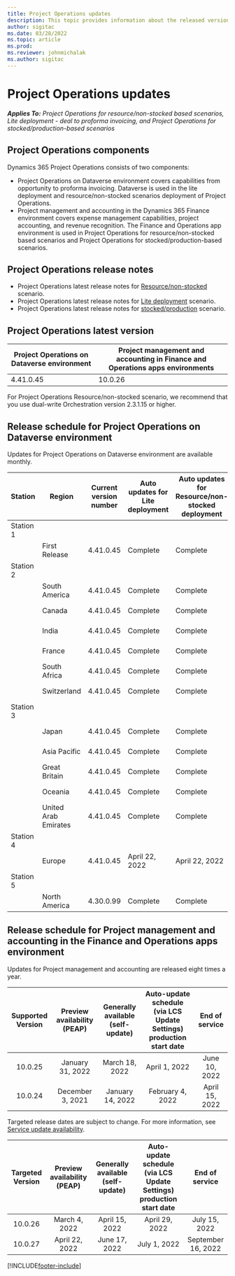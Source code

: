 ```yaml
---
title: Project Operations updates
description: This topic provides information about the released versions of Dynamics 365 Project Operations.
author: sigitac
ms.date: 03/28/2022
ms.topic: article
ms.prod:
ms.reviewer: johnmichalak
ms.author: sigitac
---
```


# Project Operations updates

_**Applies To:** Project Operations for resource/non-stocked based scenarios, Lite deployment - deal to proforma invoicing, and Project Operations for stocked/production-based scenarios_



## Project Operations components

Dynamics 365 Project Operations consists of two components:

- Project Operations on Dataverse environment covers capabilities from opportunity to proforma invoicing. Dataverse is used in the lite deployment and resource/non-stocked scenarios deployment of Project Operations.
- Project management and accounting in the Dynamics 365 Finance environment covers expense management capabilities, project accounting, and revenue recognition. The Finance and Operations app environment is used in Project Operations for resource/non-stocked based scenarios and Project Operations for stocked/production-based scenarios.

## Project Operations release notes
- Project Operations latest release notes for [Resource/non-stocked](whats-new-apr-2022-resource-based.md) scenario.
- Project Operations latest release notes for [Lite deployment](../pro/whats-new/whats-new-apr-2022-lite.md) scenario.
- Project Operations latest release notes for [stocked/production](../prod-pma/whats-new/whats-new-oct-2021-stocked.md) scenario.

## Project Operations latest version

| Project Operations on Dataverse environment | Project management and accounting in Finance and Operations apps environments | 
| --- | --- |
| 4.41.0.45 | 10.0.26 |

For Project Operations Resource/non-stocked scenario, we recommend that you use dual-write Orchestration version 2.3.1.15 or higher.

## Release schedule for Project Operations on Dataverse environment

Updates for Project Operations on Dataverse environment are available monthly. 

| Station | Region | Current version number | Auto updates for Lite deployment | Auto updates for Resource/non-stocked deployment | Next version number | Next version generally available |
|-----------|-----------------------|-----------------|--------------------|---------------------|---------------------|---------------------|
| Station 1 |   &nbsp;              |    &nbsp;       | &nbsp;             |      &nbsp;         |      &nbsp;         |      &nbsp;         |
|   &nbsp;  | First Release         |  4.41.0.45      | Complete           | Complete            | TBD                 | April 29, 2022      |
| Station 2 |   &nbsp;              |    &nbsp;       | &nbsp;             |      &nbsp;         |      &nbsp;         |      &nbsp;         |
|   &nbsp;  | South America         |  4.41.0.45      | Complete           | Complete            | TBD                 | April 29, 2022      |
|   &nbsp;  | Canada                |  4.41.0.45      | Complete           | Complete            | TBD                 | April 29, 2022      |
|   &nbsp;  | India                 |  4.41.0.45      | Complete           | Complete            | TBD                 | April 29, 2022      |
|   &nbsp;  | France                |  4.41.0.45      | Complete           | Complete            | TBD                 | April 29, 2022      |
|   &nbsp;  | South Africa          |  4.41.0.45      | Complete           | Complete            | TBD                 | April 29, 2022      |
|   &nbsp;  | Switzerland           |  4.41.0.45      | Complete           | Complete            | TBD                 | April 29, 2022      |
| Station 3 |      &nbsp;           |     &nbsp;      |     &nbsp;         |      &nbsp;         |      &nbsp;         |      &nbsp;         |
|   &nbsp;  | Japan                 |  4.41.0.45      | Complete           | Complete            | TBD                 | May 06, 2022        |
|   &nbsp;  | Asia Pacific          |  4.41.0.45      | Complete           | Complete            | TBD                 | May 06, 2022        |
|   &nbsp;  | Great Britain         |  4.41.0.45      | Complete           | Complete            | TBD                 | May 06, 2022        |
|   &nbsp;  | Oceania               |  4.41.0.45      | Complete           | Complete            | TBD                 | May 06, 2022        |
|   &nbsp;  | United Arab Emirates  |  4.41.0.45      | Complete           | Complete            | TBD                 | May 06, 2022        |
| Station 4 |     &nbsp;            |     &nbsp;      |     &nbsp;         |      &nbsp;         |      &nbsp;         |      &nbsp;         |
|   &nbsp;  | Europe                |  4.41.0.45      | April 22, 2022     | April 22, 2022      | TBD                 | May 13, 2022        |
| Station 5 |     &nbsp;            |     &nbsp;      |     &nbsp;         |      &nbsp;         |      &nbsp;         |      &nbsp;         |
|   &nbsp;  | North America         |  4.30.0.99      | Complete           | Complete            | 4.41.0.45           | April 22, 2022      |

## Release schedule for Project management and accounting in the Finance and Operations apps environment

Updates for Project management and accounting are released eight times a year.

|Supported Version| Preview availability (PEAP) | Generally available (self-update) | Auto-update schedule (via LCS Update Settings) production start date |   End of service   |
|:---------------:|:---------------------------:|:---------------------------------:|:--------------------------------------------------------------------:|:------------------:|
|     10.0.25     |      January 31, 2022       |        March 18, 2022             |                          April 1, 2022                               | June 10, 2022      |
|     10.0.24     |      December 3, 2021       |        January 14, 2022           |                          February 4, 2022                            | April 15, 2022     |


Targeted release dates are subject to change. For more information, see [Service update availability](/dynamics365/fin-ops-core/fin-ops/get-started/public-preview-releases?toc=%2fdynamics365%2ffinance%2ftoc.json).

|Targeted Version | Preview availability (PEAP) | Generally available (self-update) | Auto-update schedule (via LCS Update Settings) production start date |   End of service   |
|:---------------:|:---------------------------:|:---------------------------------:|:--------------------------------------------------------------------:|:------------------:|
|     10.0.26     |      March 4, 2022          |        April 15, 2022             |                          April 29, 2022                              | July 15, 2022      |
|     10.0.27     |      April 22, 2022         |        June 17, 2022              |                          July 1, 2022                                | September 16, 2022 |

[!INCLUDE[footer-include](../includes/footer-banner.md)]

